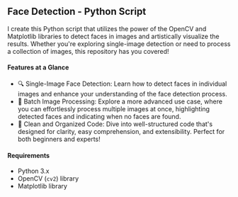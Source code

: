 ## Face Detection - Python Script

I create this Python script that utilizes the power of the OpenCV and Matplotlib libraries to detect faces in images and artistically visualize the results. Whether you're exploring single-image detection or need to process a collection of images, this repository has you covered!


#### Features at a Glance


- 🔍 Single-Image Face Detection: Learn how to detect faces in individual images and enhance your understanding of the face detection process.
- 📸 Batch Image Processing: Explore a more advanced use case, where you can effortlessly process multiple images at once, highlighting detected faces and indicating when no faces are found.
- 🚀 Clean and Organized Code: Dive into well-structured code that's designed for clarity, easy comprehension, and extensibility. Perfect for both beginners and experts!

#### Requirements

- Python 3.x
- OpenCV (`cv2`) library
- Matplotlib library

